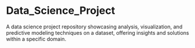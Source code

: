# Data_Science_Project
A data science project repository showcasing analysis, visualization, and predictive modeling techniques on a dataset, offering insights and solutions within a specific domain.
